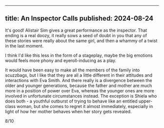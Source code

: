 ----
title: An Inspector Calls
published: 2024-08-24
----

It's good! Alistair Sim gives a great performance as the inspector. That ending is a real doozy, it really sows a seed of doubt in you that any of these stories were really about the same girl, and then a whammy of a twist in the last moment.

I think I'd like this less in the form of a stageplay, maybe the big emotions would feels more phony and eyeroll-inducing as a play.

It would have been easy to make all the members of the family into scuzzbags, but I like that they are all a little different in their attitudes and interactions with Eva Smith. And there really is a divergence between the older and younger generations, because the father and mother are much more in a position of power over Eva, whereas the younger ones are more involved in unfortunate circumstances instead. The exception is Shiela who does both - a youthful outburst of trying to behave like an entitled upper-class woman, but she comes to regret it almost immediately, especially in light of how her mother behaves when her story gets revealed.

8/10

